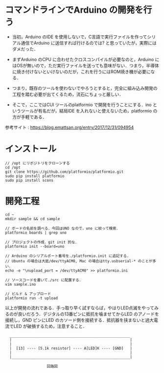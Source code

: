 # コマンドラインでArduino の開発を行う

 - 当初，Arduino のIDE を使用しないで，C言語で実行ファイルを作ってシリアル通信でArduino に送信すれば行けるのでは? と思っていたが，実際にはダメだった．
 - まずArduino のCPU に合わせたクロスコンパイルが必要なのと，Arduino にはOSが無いので，ただ実行ファイルを送っても意味がない．つまり，半導体に焼き付けないといけないのだが，これを行うにはROM焼き機が必要になる．
 - つまり，既存のツールを使わないでやろうとすると，完全に組み込み開発の工程を踏む必要が出てくるため，流石にちょっと厳しい．

 - そこで，ここではCUI ツールのplatformio で開発を行うことにする．ino というツールが有名だが，結局IDE を入れないと使えないため，platformio の方が手軽である．

参考サイト : https://blog.emattsan.org/entry/2017/12/31/094954

# インストール
```
// /opt にリポジトリをクローンする
cd /opt
git clone https://github.com/platformio/platformio.git
sudo pip install platformio
sudo pip install scons
```

# 開発工程
```
cd ~
mkdir sample && cd sample

// ボードの名前を調べる．今回はUNO なので，uno に絞って検索．
platformio boards | grep uno

// プロジェクトの作成．git init 的な．
platformio init --board=uno

// Arduino のシリアルポート番号を./platformio.init に追記する．
// Ubuntu の場合は大抵/dev/ttyACM0, Mac の場合はtty.usbserial-* のことが多い．
echo -e "\nupload_port = /dev/ttyACM0" >> platformio.ini

// ソースコードを書いて./src に配置する．
vim sample.ino

// ビルド & アップロード
platformio run -t upload
```

以上が開発の流れである．手っ取り早く試すならば，やはりLED点滅をやってみるのが良いだろう．デジタルの13番ピンに抵抗を噛ませてからLED のアノードを接続し，GND ピンにLED のカソード側を接続する．抵抗器を挟まないと過大電流でLED が破損するため，注意すること．

```
  _______________________________________________________
  |                                                      |
  |                                                      |
  |  [13] ---- [5.1k resistor] ---- A[LED]K ---- [GND]   |
  |                                                      |
  |______________________________________________________|

                   回路図
```
